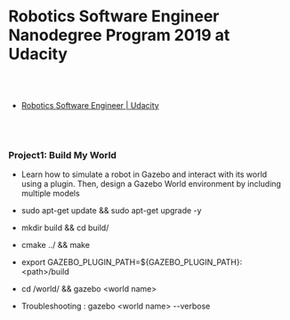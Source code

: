 Robotics Software Engineer Nanodegree Program 2019 at Udacity
==========


 <br/><br/>


- [Robotics Software Engineer | Udacity](https://www.udacity.com/course/robotics-software-engineer--nd209)


 <br/><br/>


### Project1: Build My World
- Learn how to simulate a robot in Gazebo and interact with its world using a plugin. Then, design a Gazebo World environment by including multiple models

- sudo apt-get update && sudo apt-get upgrade -y 

- mkdir build && cd build/

- cmake ../ && make

- export GAZEBO_PLUGIN_PATH=${GAZEBO_PLUGIN_PATH}:\<path\>/build

- cd /world/ && gazebo \<world name\>

- Troubleshooting : gazebo \<world name\> --verbose


 <br/><br/>


